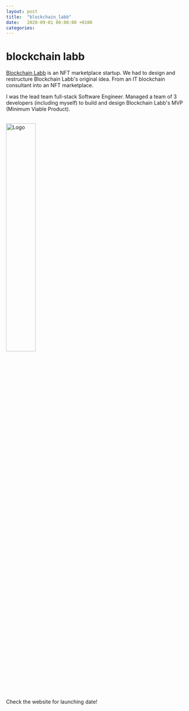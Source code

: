 ```yaml
---
layout: post
title:  "blockchain_labb"
date:   2020-09-01 00:00:00 +0100
categories:
---
```


# blockchain labb
<a href="https://www.blockchainlabb.io/" target="_blank">Blockchain Labb</a> is an NFT marketplace startup. We had to design and restructure Blockchain Labb's original idea. From an IT blockchain consultant into an NFT marketplace.

I was the lead team full-stack Software Engineer. Managed a team of 3 developers (including myself) to build and design Blockchain Labb's MVP (Minimum Viable Product). 

<br><img src="../../../assets/images/blockchain_labb_transparent.png" alt="Logo" width="40%"/>

Check the website for launching date!